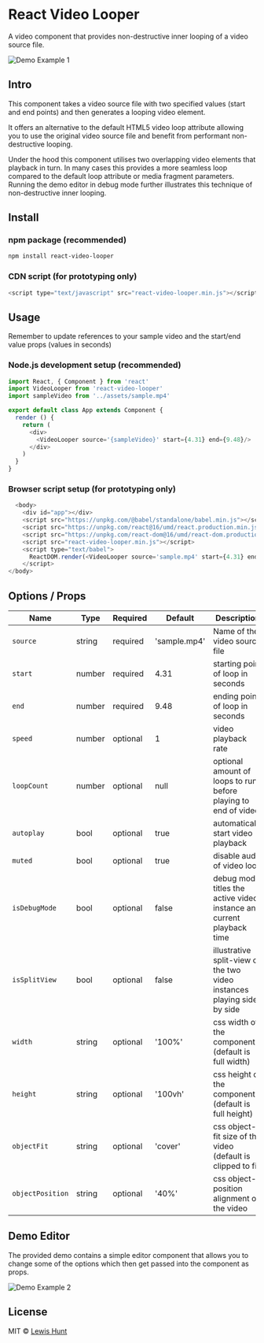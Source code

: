 # React Video Looper
A video component that provides non-destructive inner looping of a video source file.

![Demo Example 1](readme-assets/react-video-looper-1.gif)

## Intro
This component takes a video source file with two specified values (start and end points) and then generates a looping video element.

It offers an alternative to the default HTML5 video loop attribute allowing you to use the original video source file and benefit from performant non-destructive looping.

Under the hood this component utilises two overlapping video elements that playback in turn. In many cases this provides a more seamless loop compared to the default loop attribute or media fragment parameters. Running the demo editor in debug mode further illustrates this technique of non-destructive inner looping.

## Install
### npm package (recommended)
```bash
npm install react-video-looper
```

### CDN script (for prototyping only)
```js
<script type="text/javascript" src="react-video-looper.min.js"></script>
```

## Usage
Remember to update references to your sample video and the start/end value props (values in seconds)
### Node.js development setup (recommended)
```js
import React, { Component } from 'react'
import VideoLooper from 'react-video-looper'
import sampleVideo from '../assets/sample.mp4'

export default class App extends Component {
  render () {
    return (
      <div>
        <VideoLooper source='{sampleVideo}' start={4.31} end={9.48}/>
      </div>
    )
  }
}
```

### Browser script setup (for prototyping only)
```js
  <body>
    <div id="app"></div>
    <script src="https://unpkg.com/@babel/standalone/babel.min.js"></script>
    <script src="https://unpkg.com/react@16/umd/react.production.min.js" crossorigin></script>
    <script src="https://unpkg.com/react-dom@16/umd/react-dom.production.min.js" crossorigin></script>
    <script src="react-video-looper.min.js"></script>
    <script type="text/babel">
      ReactDOM.render(<VideoLooper source='sample.mp4' start={4.31} end={9.48}/>, document.getElementById('app'))
    </script>
</body>
```

## Options / Props
Name | Type | Required | Default | Description 
--- | --- | --- | --- | ---
`source` | string | required | 'sample.mp4' | Name of the video source file
`start` | number | required | 4.31 | starting point of loop in seconds
`end` | number | required | 9.48 | ending point of loop in seconds
`speed` | number | optional | 1 | video playback rate
`loopCount` | number | optional | null | optional amount of loops to run before playing to end of video
`autoplay` | bool | optional | true | automatically start video playback
`muted` | bool | optional | true | disable audio of video loop
`isDebugMode` | bool | optional | false | debug mode titles the active video instance and current playback time
`isSplitView` | bool | optional | false | illustrative split-view of the two video instances playing side by side
`width` | string | optional | '100%' | css width of the component (default is full width)
`height` | string | optional | '100vh' | css height of the component (default is full height)
`objectFit` | string | optional | 'cover' | css object-fit size of the video (default is clipped to fit)
`objectPosition` | string | optional | '40%' | css object-position alignment of the video

## Demo Editor
The provided demo contains a simple editor component that allows you to change some of the options which then get passed into the component as props.

![Demo Example 2](readme-assets/react-video-looper-2.gif)

## License
MIT © [Lewis Hunt](https://github.com/lewhunt)